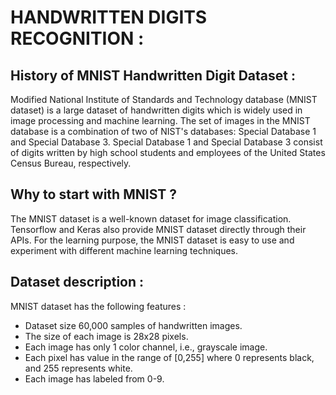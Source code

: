 # HANDWRITTEN DIGITS RECOGNITION :

## History of MNIST Handwritten Digit Dataset :
Modified National Institute of Standards and Technology database (MNIST dataset) is a large dataset of handwritten digits which is widely used in image processing and machine learning. The set of images in the MNIST database is a combination of two of NIST's databases: Special Database 1 and Special Database 3. Special Database 1 and Special Database 3 consist of digits written by high school students and employees of the United States Census Bureau, respectively.

## Why to start with MNIST ?
The MNIST dataset is a well-known dataset for image classification. Tensorflow and Keras also provide MNIST dataset directly through their APIs. For the learning purpose, the MNIST dataset is easy to use and experiment with different machine learning techniques.

## Dataset description :
MNIST dataset has the following features :
   - Dataset size 60,000 samples of handwritten images.
   - The size of each image is 28x28 pixels.
   - Each image has only 1 color channel, i.e., grayscale image.
   - Each pixel has value in the range of [0,255] where 0 represents black, and 255 represents white.
   - Each image has labeled from 0-9.
  

